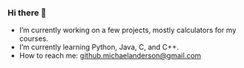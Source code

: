 ### Hi there 👋

- I’m currently working on a few projects, mostly calculators for my courses.
- I’m currently learning Python, Java, C, and C++.
- How to reach me: github.michaelanderson@gmail.com

